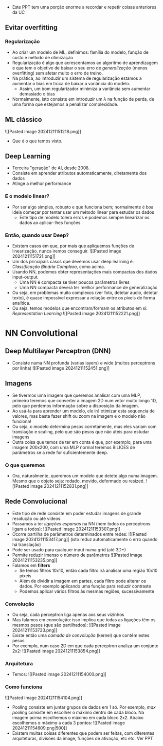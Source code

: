 - Este PPT tem uma porção enorme a recordar e repetir coisas anteriores da UC

## Evitar overfitting
### Regularização
- Ao criar um modelo de ML, definimos: família do modelo, função de custo e método de otimização
- Regularização é algo que acrescentamos ao algoritmo de aprendizagem e que tem o objetivo de baixar o seu erro de *generalização* (menos overfitting) sem afetar muito o erro de treino.
- Na prática, ao introduzir um sistema de regularização estamos a aumentar o bias em troca de baixar a variância do modelo.
    - Assim, um bom regularizador minimiza a variância sem aumentar demasiado o bias
- Normalmente, isto consiste em introduzir um $\lambda$ na função de perda, de uma forma que estejamos a penalizar complexidade.

## ML clássico
![[Pasted image 20241211151218.png]]
- Que é o que temos visto.

## Deep Learning
- Terceira "geração" de AI, desde 2008.
- Consiste em aprender atributos automaticamente, diretamente dos dados
- Atinge a melhor performance

### E o modelo linear?
- Por ser algo simples, robusto e que funciona bem; normalmente é boa ideia começar por tentar usar um método linear para estudar os dados
    - Este tipo de modelo tolera erros e podemos sempre linearizar os dados ao aplicar-lhes funções

### Então, quando usar Deep?
- Existem casos em que, por mais que apliquemos funções de linearização, nunca iremos conseguir.
![[Pasted image 20241211151721.png]]
- Um dos principais casos que devemos usar deep learning é: *Classificação Binária Complexa*, como acima.
- Usando NN, podemos obter representações mais compactas dos dados input-output. 
    - Uma NN é compacta se tiver poucos parâmetros livres 
    - Uma NN compacta deverá ter melhor performance de generalização
- Ou seja, em problemas muito complexos (ver foto, detetar audio, detetar texto), é quase impossível expressar a relação entre os pixeis de forma analítica.
- Ou seja, temos modelos que encontram/formam os atributos em si: *Representation Learning*
![[Pasted image 20241211152221.png]]

# NN Convolutional
## Deep Multilayer Perceptron (DNN)
- Consiste numa NN profunda (varias layers) e wide (muitos perceptrons por linha)
![[Pasted image 20241211152451.png]]

## Imagens
- Se tivermos uma imagem que queremos analisar com uma MLP, primeiro teremos que converter a imagem 2D num vetor muito longo 1D, pelo que perdemos informação sobre a disposição da imagem.
- Ao usá-la para aprender um modelo, ele irá otimizar esta sequencia de valores, mas basta fazer shift ou zoom na imagem e o modelo não funciona!
- Ou seja, o modelo determina pesos corretamente, mas eles variam com translação e scaling, pelo que são pesos que não úteis para estudar imagens
- Outra coisa que temos de ter em conta é que, por exemplo, para uma imagem 200x200, com uma MLP normal teremos BILIÕES de parâmetros se a rede for suficientemente deep.

### O que queremos
- Ora, naturalmente, queremos um modelo que detete algo numa imagem. Mesmo que o objeto seja: rodado, movido, deformado ou resized.
![[Pasted image 20241211152831.png]]

## Rede Convolucional
- Este tipo de rede consiste em poder estudar imagens de grande resolução ou até vídeos
- Passamos a ter *ligações esparsas* na NN (nem todos os perceptrons ligam a todos):
![[Pasted image 20241211153307.png]]
- Ocorre partilha de parâmetros determinados entre redes:
![[Pasted image 20241211153417.png]]
(isto reduz automaticamente o erro quando há translação)
- Pode ser usado para qualquer input numa grid (até 3D+)
- Permite reduzir imenso o número de parâmetros
![[Pasted image 20241211153235.png]]
- Falamos em **filters**
    - Se temos filtros 10x10, então cada filtro irá analisar uma região 10x10 píxeis
    - Além de dividir a imagem em partes, cada filtro pode alterar os dados. Por exemplo aplicando uma função para reduzir contraste
    - Podemos aplicar vários filtros às mesmas regiões, sucessivamente

### Convolução
- Ou seja, cada perceptron liga apenas aos seus vizinhos
- Mas falamos em convolução: isso implica que todas as ligações têm os mesmos pesos (que são partilhados):
![[Pasted image 20241211153723.png]]
- Existe então uma *camada de convolução* (kernel) que contém estes pesos
- Por exemplo, num caso 2D em que cada perceptron analiza um conjunto 2x2:
![[Pasted image 20241211153854.png]]

### Arquitetura
- Temos:
![[Pasted image 20241211154000.png]]

### Como funciona
![[Pasted image 20241211154104.png]]
- Pooling consiste em juntar grupos de dados em 1 só. Por exemplo, *max pooling* consiste em escolher o máximo dentro de cada bloco. Na imagem acima escolhemos o máximo em cada bloco 2x2. Abaixo escolhemos o máximo a cada 3 pontos:
![[Pasted image 20241211154609.png|500]]
- Existem muitas coisas diferentes que podem ser feitas, com diferentes arquiteturas, divisões da image, funções de ativação, etc etc. Ver PPT